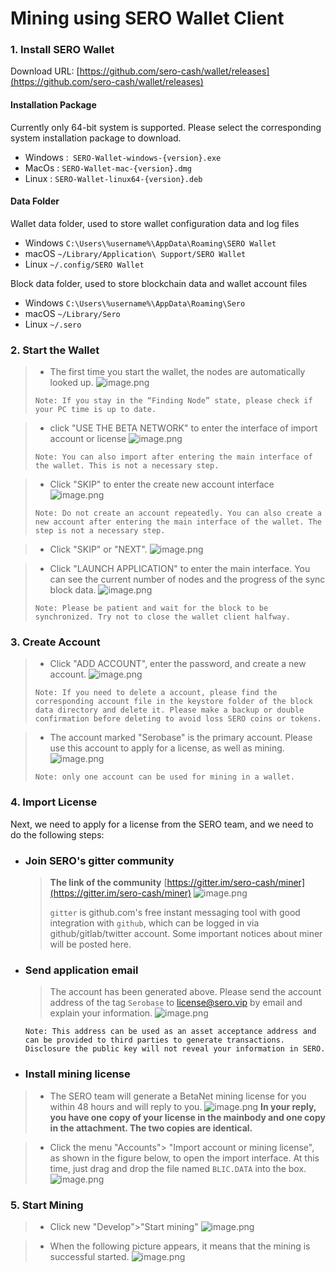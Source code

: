 # Mining using SERO Wallet Client

### 1. Install SERO Wallet



Download URL: [https://github.com/sero-cash/wallet/releases](https://github.com/sero-cash/wallet/releases)

#### Installation Package

Currently only 64-bit system is supported. Please select the corresponding system installation package to download.
- Windows :` SERO-Wallet-windows-{version}.exe`
- MacOs : `SERO-Wallet-mac-{version}.dmg`
- Linux : `SERO-Wallet-linux64-{version}.deb`

#### Data Folder
Wallet data folder, used to store wallet configuration data and log files
- Windows `C:\Users\%username%\AppData\Roaming\SERO Wallet`
- macOS `~/Library/Application\ Support/SERO Wallet`
- Linux `~/.config/SERO Wallet`

Block data folder, used to store blockchain data and wallet account files
- Windows `C:\Users\%username%\AppData\Roaming\Sero`
- macOS `~/Library/Sero`
- Linux `~/.sero`

### 2. Start the Wallet
> - The first time you start the wallet, the nodes are automatically looked up.
>   ![image.png](http://sero-media.s3-website-ap-southeast-1.amazonaws.com/images/jianshu/15078246-b328b98c4d808376.png?imageMogr2/auto-orient/strip%7CimageView2/2/w/1240)
>
> `Note: If you stay in the “Finding Node” state, please check if your PC time is up to date. `

> - click "USE THE BETA NETWORK" to enter the interface of import account or license
>   ![image.png](http://sero-media.s3-website-ap-southeast-1.amazonaws.com/images/jianshu/15078246-49af5000142e80dc.png?imageMogr2/auto-orient/strip%7CimageView2/2/w/1240)
>
> `Note: You can also import after entering the main interface of the wallet. This is not a necessary step.`

> - Click "SKIP" to enter the create new account interface
>   ![image.png](http://sero-media.s3-website-ap-southeast-1.amazonaws.com/images/jianshu/15078246-39eb040a758415ed.png?imageMogr2/auto-orient/strip%7CimageView2/2/w/1240)
>
> `Note: Do not create an account repeatedly. You can also create a new account after entering the main interface of the wallet. The step is not a necessary step.`

> - Click "SKIP" or "NEXT".
>   ![image.png](http://sero-media.s3-website-ap-southeast-1.amazonaws.com/images/jianshu/15078246-d6133ed6d0e3329e.png?imageMogr2/auto-orient/strip%7CimageView2/2/w/1240)

> - Click "LAUNCH APPLICATION" to enter the main interface. You can see the current number of nodes and the progress of the sync block data.
>   ![image.png](http://sero-media.s3-website-ap-southeast-1.amazonaws.com/images/jianshu/15078246-293cfbfdde61b6d7.jpg?imageMogr2/auto-orient/strip%7CimageView2/2/w/1240)
>
> `Note: Please be patient and wait for the block to be synchronized. Try not to close the wallet client halfway.`

### 3. Create Account

> - Click "ADD ACCOUNT", enter the password, and create a new account.
>   ![image.png](http://sero-media.s3-website-ap-southeast-1.amazonaws.com/images/jianshu/15078246-7ece222912b67c7d.png?imageMogr2/auto-orient/strip%7CimageView2/2/w/1240)
>
> `Note: If you need to delete a account, please find the corresponding account file in the keystore folder of the block data directory and delete it. Please make a backup or double confirmation before deleting to avoid loss SERO coins or tokens. `

> - The account marked "Serobase" is the primary account. Please use this account to apply for a license, as well as mining.
>   ![image.png](http://sero-media.s3-website-ap-southeast-1.amazonaws.com/images/jianshu/15078246-e53e0efd2da88f8a.jpg?imageMogr2/auto-orient/strip%7CimageView2/2/w/1240)
>
> `Note: only one account can be used for mining in a wallet. `

### 4. Import License

Next, we need to apply for a license from the SERO team, and we need to do the following steps:

* ### **Join SERO's gitter community**
    > **The link of the community**
    > [https://gitter.im/sero-cash/miner](https://gitter.im/sero-cash/miner)
    > ![image.png](http://sero-media.s3-website-ap-southeast-1.amazonaws.com/images/jianshu/277023-fecac3360cd796e6.png?imageMogr2/auto-orient/strip%7CimageView2/2/w/400)
    >
    > `gitter` is github.com's free instant messaging tool with good integration with `github`, which can be logged in via github/gitlab/twitter account. Some important notices about miner will be posted here.

* ### **Send application email**
    > The account has been generated above. Please send the account address of the tag `Serobase` to [license@sero.vip](mailto:license@sero.vip) by email and explain your information.
    > ![image.png](http://sero-media.s3-website-ap-southeast-1.amazonaws.com/images/jianshu/277023-e72fcce8a23a8578.png?imageMogr2/auto-orient/strip%7CimageView2/2/w/400)

    `Note: This address can be used as an asset acceptance address and can be provided to third parties to generate transactions. Disclosure the public key will not reveal your information in SERO.`

* ### **Install mining license**

> - The SERO team will generate a BetaNet mining license for you within 48 hours and will reply to you.
>   ![image.png](http://sero-media.s3-website-ap-southeast-1.amazonaws.com/images/jianshu/277023-ce2d496f2b656112.png?imageMogr2/auto-orient/strip%7CimageView2/2/w/400)
>   **In your reply, you have one copy of your license in the mainbody and one copy in the attachment. The two copies are identical.**

> - Click the menu "Accounts"> "Import account or mining license", as shown in the figure below, to open the import interface.  At this time, just drag and drop the file named `BLIC.DATA` into the box.
>   ![image.png](http://sero-media.s3-website-ap-southeast-1.amazonaws.com/images/jianshu/15078246-b277de832cd7235f.png?imageMogr2/auto-orient/strip%7CimageView2/2/w/1240)

### 5. Start Mining

> - Click new "Develop">"Start mining"
>   ![image.png](http://sero-media.s3-website-ap-southeast-1.amazonaws.com/images/jianshu/15078246-aa6fb907c86f786c.png?imageMogr2/auto-orient/strip%7CimageView2/2/w/1240)

> - When the following picture appears, it means that the mining is successful started.
>   ![image.png](http://sero-media.s3-website-ap-southeast-1.amazonaws.com/images/jianshu/15078246-bc56aa379a752b55.png?imageMogr2/auto-orient/strip%7CimageView2/2/w/1240)
